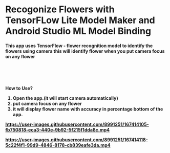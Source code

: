 # Recogonize Flowers with TensorFLow Lite Model Maker and Android Studio ML Model Binding



<h4>This app uses TensorFlow - flower recognition model to identify the flowers using camera this will identify flower when you put camera focus on any flower </h>

<br><br><br><br>
<b>How to Use?</b>
<br>
1. Open the app.(it will start camera automatically)
2. put camera focus on any flower
3. it will display flower name with accuracy in percentage bottom of the app.


https://user-images.githubusercontent.com/8991251/167414105-fb750818-eca3-440e-9b92-5f215f1dda8c.mp4



https://user-images.githubusercontent.com/8991251/167414118-5c22f4f1-99d9-4846-8178-cb839eafe3da.mp4

